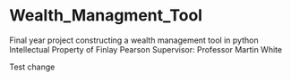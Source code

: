 # Wealth_Managment_Tool
Final year project constructing a wealth management tool in python
Intellectual Property of Finlay Pearson
Supervisor: Professor Martin White


Test change
